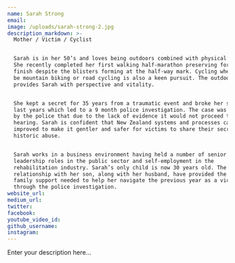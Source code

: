 ```yaml
---
name: Sarah Strong
email:
image: /uploads/sarah-strong-2.jpg
description_markdown: >-
  Mother / Victim / Cyclist


  Sarah is in her 50’s and loves being outdoors combined with physical activity.
  She recently completed her first walking half-marathon preserving for a podium
  finish despite the blisters forming at the half-way mark. Cycling whether it
  be mountain biking or road cycling is also a keen pursuit. The outdoors
  provides Sarah with perspective and vitality.


  She kept a secret for 35 years from a traumatic event and broke her silence
  last years which led to a 9 month police investigation. The case was decided
  by the police that due to the lack of evidence it would not proceed to a court
  hearing. Sarah is confident that New Zealand systems and processes can be
  improved to make it gentler and safer for victims to share their secrets of
  historic abuse.


  Sarah works in a business environment having held a number of senior
  leadership roles in the public sector and self-employment in the
  rehabilitation industry. Sarah’s only child is now 30 years old. The strong
  relationship with her son, along with her husband, have provided the caring
  family support needed to help her navigate the previous year as a victim
  through the police investigation.
website_url:
medium_url:
twitter:
facebook:
youtube_video_id:
github_username:
instagram:
---
```


Enter your description here...
